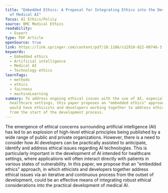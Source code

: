 ```yaml
---
title: "Embedded Ethics: A Proposal for Integrating Ethics into the Development
  of Medical AI"
focus: AI Ethics/Policy
source: BMC Medical Ethics
readability:
  - Expert
type: PDF Article
openSource: true
link: https://link.springer.com/content/pdf/10.1186/s12910-022-00746-3.pdf
keywords:
  - Embedded ethics
  - Artificial intelligence
  - Medical AI
  - Technology ethics
learnTags:
  - methods
  - ethics
  - fairness
  - machineLearning
summary: To address ongoing ethical issues with the use of AI, especially in
  healthcare settings, this paper proposes an "embedded ethics" approach that
  would have ethicists and developers working together to address ethical issues
  from the start of the development process.
---
```

The emergence of ethical concerns surrounding artificial intelligence (AI) has led to an explosion of high-level ethical principles being published by a wide range of public and private organizations. However, there is a need to consider how AI developers can be practically assisted to anticipate, identify and address ethical issues regarding AI technologies. This is particularly important in the development of AI intended for healthcare settings, where applications will often interact directly with patients in various states of vulnerability. In this paper, we propose that an "embedded ethics" approach, in which ethicists and developers together address ethical issues via an iterative and continuous process from the outset of development, could be an effective means of integrating robust ethical considerations into the practical development of medical AI.